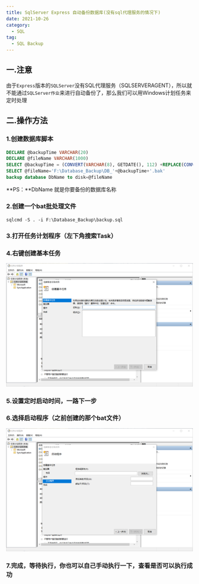 ```yaml
---
title: SqlServer Express 自动备份数据库(没有sql代理服务的情况下)
date: 2021-10-26
category:
  - SQL
tag:
  - SQL Backup
---
```


<!-- more -->

## 一.注意

由于`Express`版本的`SQLServer`没有SQL代理服务（SQLSERVERAGENT），所以就不能通过`SQLServer作业`来进行自动备份了，那么我们可以用Windows计划任务来定时处理

## 二.操作方法
### 1.创建数据库脚本

```sql
DECLARE @backupTime VARCHAR(20)
DECLARE @fileName VARCHAR(1000)
SELECT @backupTime = (CONVERT(VARCHAR(8), GETDATE(), 112) +REPLACE(CONVERT(VARCHAR(5), GETDATE(), 114), ':', ''))
SELECT @fileName='F:\Database_Backup\DB_'+@backupTime+'.bak'
backup database DbName to disk=@fileName
```
**PS：**DbName 就是你要备份的数据库名称

### 2.创建一个bat批处理文件
`sqlcmd -S . -i F:\Database_Backup\backup.sql`
### 3.打开任务计划程序（左下角搜索Task）
### 4.右键创建基本任务
![](https://raw.githubusercontent.com/dennis-dong/picgo-library/master/images/blogs/2078491-20211026171843741-2004058175.png)
### 5.设置定时启动时间，一路下一步
### 6.选择启动程序（之前创建的那个bat文件）
![](https://raw.githubusercontent.com/dennis-dong/picgo-library/master/images/blogs/2078491-20211026172028925-1943524651.png)
### 7.完成，等待执行，你也可以自己手动执行一下，查看是否可以执行成功